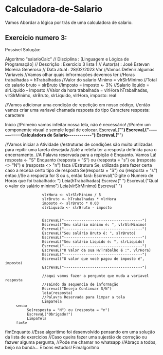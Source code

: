 # Calculadora-de-Salario
Vamos Abordar a lógica por trás de uma calculadora de salario.


## Exercício numero 3:

Possivel Solução:


Algoritmo "salarioCalc"
// Disciplina   : [Linguagem e Lógica de Programação]
// Descrição   : Exercicio 3 lista 1
// Autor(a)    : José Estevan Moreira Generoso
// Data atual  : 28/02/2023
Var
//Vamos Defenir algumas Variaveis
//Vamos olhar quais infrormações devemos ter
//Horas trabalhadas = hTrabalhadas
//Valor do salario Minimo = vlrSlrMinimo
//Total do salario bruto = slrBruto
//Imposto = imposto <- 3%
//Salario liquido = slrLiquido - Imposto
//Valor da hora trabalhada = vlrHora
hTrabalhadas, vlrSlrMinimo, slrBruto, slrLiquido, vlrHora, imposto: real


//Vamos adicionar uma condição de repetição em nosso código,
//então vamos criar uma variavel chamada resposta do tipo Caractere
resposta: caractere

Inicio
//Primeiro vamos infeitar nossa tela, não é necessário!
//Porém um componemte visual é semple legal de colocar.
EscrevaL("**********************************************")
EscrevaL("------------Calculadora de Salario------------")
EscrevaL("**********************************************")


//Vamos iniciar a Atividade
//estruturas de condições são muito utilizadas para repitir uma tarefa desejada
//até a retefa ter a resposta definida para o encerramento.
//A Palavra reservada para a repição é Enquanto. Vamos Lá!
resposta <- "S"
Enquanto (resposta = "S") ou (resposta = "s") ou (resposta <> "N") e (resposta <> "n") faca
         //Estrutura Se, utilizada para fazer certa caso a receba certo tipo de resposta
         Se(resposta = "S") ou (resposta = "s") entao
                     //Se a resposta for S ou s, então fará:
                     Escreval("Digite o Numero de Horas que foi trabalhado: ")
                     Leia(hTrabalhadas)
                     Escreva(" ")
                     EscrevaL("Qual o valor do salário minimo")
                     Leia(vlrSlrMinimo)
                     Escreva(" ")
                     
                     vlrHora <- vlrSlrMinimo / 5
                     slrBruto <- hTrabalhadas * vlrHora
                     imposto <- slrBruto * 0.03
                     slrLiquido <- slrBruto - imposto
                     
                     
                     EscrevaL("------------------------------------")
                     Escreval("Seu salário mínimo é: ", vlrSlrMinimo)
                     EscrevaL("------------------------------------")
                     EscrevaL("Seu salário Bruto é: ", slrBruto)
                     EscrevaL("------------------------------------")
                     EscrevaL("Seu salário Liquido é: ", slrLiquido)
                     EscrevaL("------------------------------------")
                     EscrevaL("O Valor da sua H/Trabalho é :", vlrHora)
                     EscrevaL("------------------------------------")
                     Escreval("O valor que você pagou de imposto é", imposto)
                     EscrevaL("------------------------------------")
                     
                     //aqui vamos fazer a pergunte que muda a variavel resposta
                     //saindo da sequencia de informação
                     Escreval("Deseja Continuar S/N")
                     leia(resposta)
                     //Palavra Reservada para limpar a tela
                     LimpaTela
         senao
              Se(resposta = "N") ou (resposta = "n")
              EscrevaL("Obrigado!")
              LimpaTela
         fimSe
fimEnquanto
//Esse algoritimo foi desenvolvido pensando em uma solução da lista de exercicios
//Caso queira fazer uma sujestão de correção ou fazwer alguma pergunta,
//Pode me chamar no whatsapp
//Abraço a todos, beijo na bunda... E bons estudos!
Fimalgoritmo
